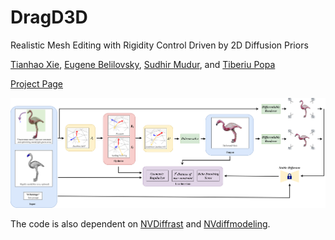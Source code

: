 # DragD3D
Realistic Mesh Editing with Rigidity Control Driven by 2D Diffusion Priors

[Tianhao Xie](http://tianhaoxie.github.io/), [Eugene Belilovsky](http://eugenium.github.io/), [Sudhir Mudur](https://users.encs.concordia.ca/~mudur/), and [Tiberiu Popa](https://users.encs.concordia.ca/~stpopa/)

[Project Page](http://tianhaoxie.github.io/project/DragD3D)

![alt text](https://github.com/tianhaoxie/DragD3D/blob/main/assets/overview.png?raw=true)

The code is also dependent on [NVDiffrast](https://github.com/NVlabs/nvdiffrast) and [NVdiffmodeling](https://github.com/NVlabs/nvdiffmodeling).

